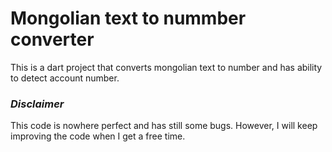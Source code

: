 # Mongolian text to nummber converter

This is a dart project that converts mongolian text to number and has ability to detect account number.

### <em>Disclaimer</em>
This code is nowhere perfect and has still some bugs. However, I will keep improving the code when I get a free time.